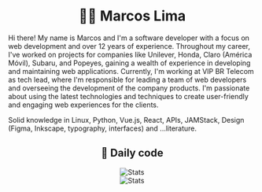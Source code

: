 <div align="center">
  <h1>
    🧑‍💻 Marcos Lima
  </h1>
</div>

Hi there! My name is Marcos and I'm a software developer with a focus on web development and over 12 years of experience. Throughout my career, I've worked on projects for companies like Unilever, Honda, Claro (América Móvil), Subaru, and Popeyes, gaining a wealth of experience in developing and maintaining web applications. Currently, I'm working at VIP BR Telecom as tech lead, where I'm responsible for leading a team of web developers and overseeing the development of the company products. I'm passionate about using the latest technologies and techniques to create user-friendly and engaging web experiences for the clients.

Solid knowledge in Linux, Python, Vue.js, React, APIs, JAMStack, Design (Figma, Inkscape, typography, interfaces) and ...literature.

<div align="center">
  <h2>🤖 Daily code</h2>
</div>

<div align="center">
  <img src="https://github-readme-stats.vercel.app/api/wakatime?username=marcker&hide_title=true&layout=compact&theme=transparent" alt="Stats" />
</div>

<div align="center">
  <img src="https://github-readme-stats.vercel.app/api?username=skvggor&show_icons=true&theme=transparent&hide_title=true&count_private=true" alt="Stats" />
</div>
